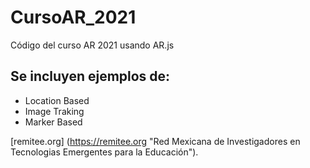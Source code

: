 # CursoAR_2021
Código del curso AR 2021 usando AR.js

## Se incluyen ejemplos de:

- Location Based
- Image Traking
- Marker Based

[remitee.org] (https://remitee.org "Red Mexicana de Investigadores en Tecnologias Emergentes para la Educación").
